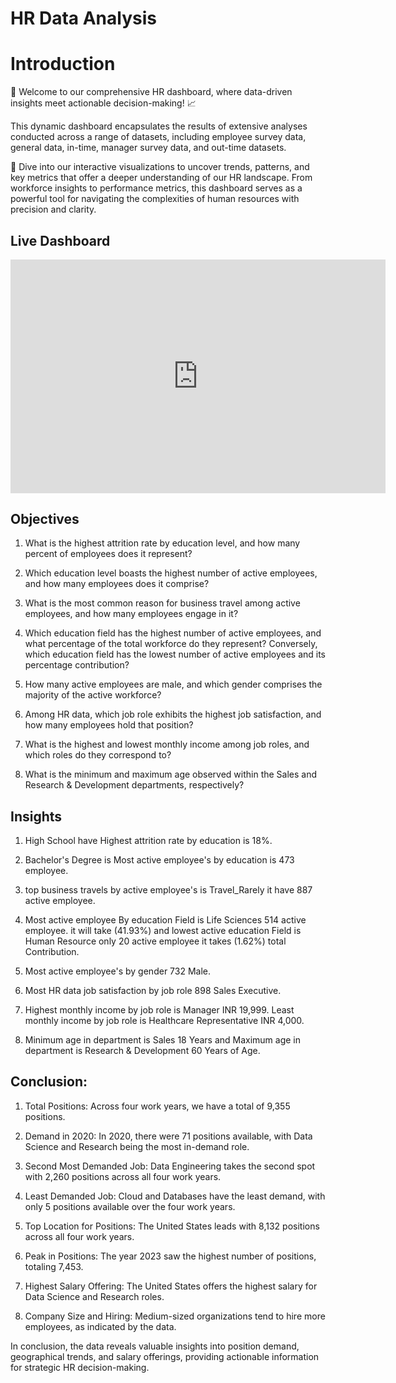 
# HR Data Analysis

# Introduction

🚀 Welcome to our comprehensive HR dashboard, where data-driven insights meet actionable decision-making! 📈

This dynamic dashboard encapsulates the results of extensive analyses conducted across a range of datasets, including employee survey data, general data, in-time, manager survey data, and out-time datasets.

💼 Dive into our interactive visualizations to uncover trends, patterns, and key metrics that offer a deeper understanding of our HR landscape. From workforce insights to performance metrics, this dashboard serves as a powerful tool for navigating the complexities of human resources with precision and clarity.


## Live Dashboard

<iframe title="HRAnalysis" width="600" height="373.5" src="https://app.powerbi.com/view?r=eyJrIjoiM2VjN2M2Y2UtZWRjYi00NzA4LTg1Y2UtZGY3MGNjN2JkMTAzIiwidCI6ImRmODY3OWNkLWE4MGUtNDVkOC05OWFjLWM4M2VkN2ZmOTVhMCJ9" frameborder="0" allowFullScreen="true"></iframe>

## Objectives

1. What is the highest attrition rate by education level, and how many percent of employees does it represent?

2. Which education level boasts the highest number of active employees, and how many employees does it comprise?

3. What is the most common reason for business travel among active employees, and how many employees engage in it?

4. Which education field has the highest number of active employees, and what percentage of the total workforce do they represent? Conversely, which education field has the lowest number of active employees and its percentage contribution?

5. How many active employees are male, and which gender comprises the majority of the active workforce?

6. Among HR data, which job role exhibits the highest job satisfaction, and how many employees hold that position?

7. What is the highest and lowest monthly income among job roles, and which roles do they correspond to?

8. What is the minimum and maximum age observed within the Sales and Research & Development departments, respectively?

## Insights

1. High School have Highest attrition rate by education is 18%.

2. Bachelor's Degree is Most active employee's by education is 473 employee.

3. top business travels by active employee's is Travel_Rarely it have 887 active employee.

4. Most active employee By education Field is Life Sciences 514 active employee.
it will take (41.93%) and lowest active education Field is Human Resource only 20 active employee it takes (1.62%) total Contribution.

5. Most active employee's by gender 732 Male.

6. Most HR data job satisfaction by job role 898 Sales Executive.

7. Highest monthly income by job role is Manager INR 19,999. Least monthly income by job role is Healthcare Representative INR 4,000.

8. Minimum age in department is Sales 18 Years and Maximum age in department is
Research & Development 60 Years of Age.


## Conclusion:

1. Total Positions: Across four work years, we have a total of 9,355 positions.

2. Demand in 2020: In 2020, there were 71 positions available, with Data Science and Research being the most in-demand role.

3. Second Most Demanded Job: Data Engineering takes the second spot with 2,260 positions across all four work years.

4. Least Demanded Job: Cloud and Databases have the least demand, with only 5 positions available over the four work years.

5. Top Location for Positions: The United States leads with 8,132 positions across all four work years.

6. Peak in Positions: The year 2023 saw the highest number of positions, totaling 7,453.

7. Highest Salary Offering: The United States offers the highest salary for Data Science and Research roles.

8. Company Size and Hiring: Medium-sized organizations tend to hire more employees, as indicated by the data.

In conclusion, the data reveals valuable insights into position demand, geographical trends, and salary offerings, providing actionable information for strategic HR decision-making.
